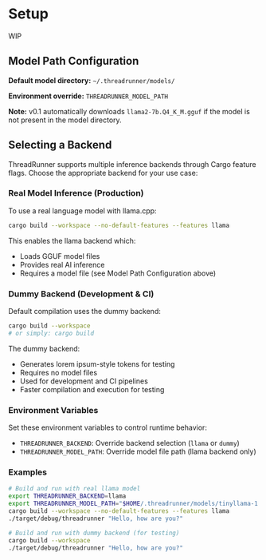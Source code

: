 # Setup

WIP

## Model Path Configuration

**Default model directory:** `~/.threadrunner/models/`

**Environment override:** `THREADRUNNER_MODEL_PATH`

**Note:** v0.1 automatically downloads `llama2-7b.Q4_K_M.gguf` if the model is not present in the model directory.

## Selecting a Backend

ThreadRunner supports multiple inference backends through Cargo feature flags. Choose the appropriate backend for your use case:

### Real Model Inference (Production)

To use a real language model with llama.cpp:

```bash
cargo build --workspace --no-default-features --features llama
```

This enables the llama backend which:
- Loads GGUF model files 
- Provides real AI inference
- Requires a model file (see Model Path Configuration above)

### Dummy Backend (Development & CI)

Default compilation uses the dummy backend:

```bash
cargo build --workspace
# or simply: cargo build
```

The dummy backend:
- Generates lorem ipsum-style tokens for testing
- Requires no model files
- Used for development and CI pipelines
- Faster compilation and execution for testing

### Environment Variables

Set these environment variables to control runtime behavior:

- `THREADRUNNER_BACKEND`: Override backend selection (`llama` or `dummy`)
- `THREADRUNNER_MODEL_PATH`: Override model file path (llama backend only)

### Examples

```bash
# Build and run with real llama model
export THREADRUNNER_BACKEND=llama
export THREADRUNNER_MODEL_PATH="$HOME/.threadrunner/models/tinyllama-1.1b-chat-v1.0.Q4_K_M.gguf"
cargo build --workspace --no-default-features --features llama
./target/debug/threadrunner "Hello, how are you?"

# Build and run with dummy backend (for testing)
cargo build --workspace
./target/debug/threadrunner "Hello, how are you?"
``` 